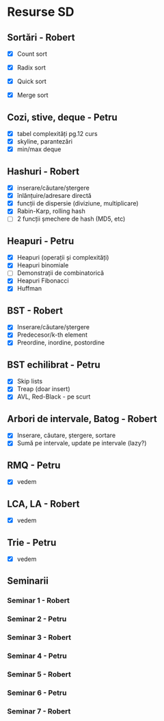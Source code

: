 # Resurse SD

## Sortări - Robert
- [x] Count sort

- [x] Radix sort

- [x] Quick sort

- [x] Merge sort

## Cozi, stive, deque - Petru
- [x] tabel complexități pg.12 curs
- [x] skyline, parantezări
- [x] min/max deque

## Hashuri - Robert
- [x] inserare/căutare/ștergere
- [x] înlănțuire/adresare directă
- [x] funcții de dispersie (diviziune, multiplicare)
- [x] Rabin-Karp, rolling hash
- [ ] 2 funcții șmechere de hash (MD5, etc)

## Heapuri - Petru
- [x] Heapuri (operații și complexități)
- [x] Heapuri binomiale
- [ ] Demonstrații de combinatorică
- [x] Heapuri Fibonacci
- [x] Huffman

## BST - Robert
- [x] Inserare/căutare/ștergere
- [x] Predecesor/k-th element
- [x] Preordine, inordine, postordine

## BST echilibrat - Petru
- [x] Skip lists
- [x] Treap (doar insert)
- [x] AVL, Red-Black - pe scurt

## Arbori de intervale, Batog - Robert
- [x] Inserare, căutare, ștergere, sortare
- [x] Sumă pe intervale, update pe intervale (lazy?)

## RMQ - Petru
- [x] vedem

## LCA, LA - Robert
- [x] vedem

## Trie - Petru
- [x] vedem

## Seminarii

### Seminar 1 - Robert
### Seminar 2 - Petru
### Seminar 3 - Robert
### Seminar 4 - Petru
### Seminar 5 - Robert
### Seminar 6 - Petru
### Seminar 7 - Robert
